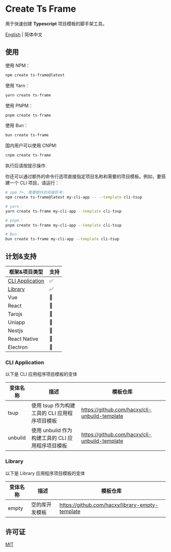 # Create Ts Frame

用于快速创建 **Typescript** 项目模板的脚手架工具。

[English](https://github.com/hacxy/create-ts-frame) | 简体中文

## 使用

使用 NPM：

```sh
npm create ts-frame@latest
```

使用 Yarn：

```sh
yarn create ts-frame
```

使用 PNPM：

```sh
pnpm create ts-frame
```

使用 Bun：

```sh
bun create ts-frame
```

国内用户可以使用 CNPM:

```sh
cnpm create ts-frame
```

执行后请按提示操作.

你还可以通过额外的命令行选项直接指定项目名称和需要的项目模板。例如，要搭建一个 CLI 项目，请运行：

```sh
# npm 7+, 需要额外的双破折号:
npm create ts-frame@latest my-cli-app -- --template cli-tsup

# yarn：
yarn create ts-frame my-cli-app --template cli-tsup

# pnpm：
pnpm create ts-frame my-cli-app --template cli-tsup

# Bun：
bun create ts-frame my-cli-app --template cli-tsup
```

## 计划&支持

| 框架&项目类型                       | 支持 |
| ----------------------------------- | ---- |
| [CLI Application](#cli-application) | ✅   |
| [Library](#library)                 | ✅   |
| Vue                                 | 🚧   |
| React                               | 🚧   |
| Tarojs                              | 🚧   |
| Uniapp                              | 🚧   |
| Nestjs                              | 🚧   |
| React Native                        | 🚧   |
| Electron                            | 🚧   |

### CLI Application

以下是 CLI 应用程序项目模板的变体

| 变体名称 | 描述                                             | 模板仓库                                        |
| -------- | ------------------------------------------------ | ----------------------------------------------- |
| tsup     | 使用 tsup 作为构建工具的 CLI 应用程序项目模板    | <https://github.com/hacxy/cli-unbuild-template> |
| unbuild  | 使用 unbuild 作为构建工具的 CLI 应用程序项目模板 | <https://github.com/hacxy/cli-unbuild-template> |

### Library

以下是 Library 应用程序项目模板的变体

| 变体名称 | 描述           | 模板仓库                                          |
| -------- | -------------- | ------------------------------------------------- |
| empty    | 空的库开发模板 | <https://github.com/hacxy/library-empty-template> |

## 许可证

[MIT](https://github.com/hacxy/create-ts-frame/blob/main/LICENSE)
